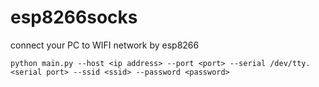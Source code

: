 # esp8266socks
connect your PC to WIFI network by esp8266

```
python main.py --host <ip address> --port <port> --serial /dev/tty.<serial port> --ssid <ssid> --password <password>
```
